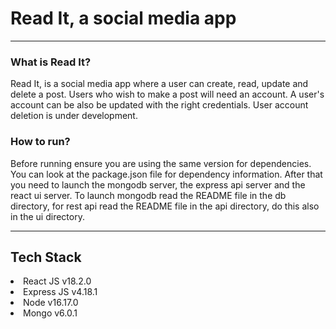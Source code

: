 <h1>Read It, a social media app</h1>

---

<h3>What is Read It?</h3>

Read It, is a social media app where a user can create, read, update and delete a post. Users who wish to make a post will need an account. A user's account can be also be updated with the right credentials. User account deletion is under development.

<h3>How to run?</h3>

Before running ensure you are using the same version for dependencies. You can look at the package.json file for dependency information. After that you need to launch the mongodb server, the express api server and the react ui server. To launch mongodb read the README file in the db directory, for rest api read the README file in the api directory, do this also in the ui directory.

---

<h2>Tech Stack</h2>

<li>React JS v18.2.0</li>
<li>Express JS v4.18.1</li>
<li>Node v16.17.0</li>
<li>Mongo v6.0.1</li>
